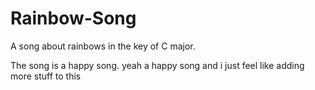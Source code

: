 # Rainbow-Song

A song about rainbows in the key of C major.

The song is a happy song.
yeah a happy song
and i just feel like adding more stuff to this
